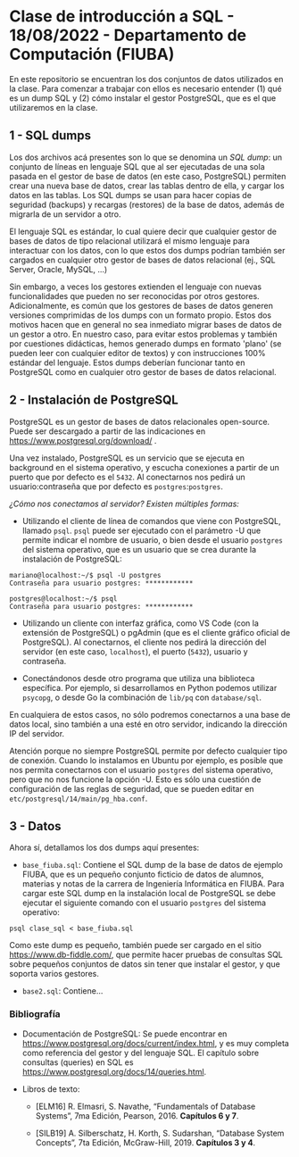 # Clase de introducción a SQL - 18/08/2022 - Departamento de Computación (FIUBA)

En este repositorio se encuentran los dos conjuntos de datos utilizados en la clase. Para comenzar a trabajar con ellos es necesario entender (1) qué es un dump SQL y (2) cómo instalar el gestor PostgreSQL, que es el que utilizaremos en la clase.

## 1 - SQL dumps

Los dos archivos acá presentes son lo que se denomina un *SQL dump*: un conjunto de líneas en lenguaje SQL que al ser ejecutadas de una sola pasada en el gestor de base de datos (en este caso, PostgreSQL) permiten crear una nueva base de datos, crear las tablas dentro de ella, y cargar los datos en las tablas. Los SQL dumps se usan para hacer copias de seguridad (backups) y recargas (restores) de la base de datos, además de migrarla de un servidor a otro.

El lenguaje SQL es estándar, lo cual quiere decir que cualquier gestor de bases de datos de tipo relacional utilizará el mismo lenguaje para interactuar con los datos, con lo que estos dos dumps podrían también ser cargados en cualquier otro gestor de bases de datos relacional (ej., SQL Server, Oracle, MySQL, ...) 

Sin embargo, a veces los gestores extienden el lenguaje con nuevas funcionalidades que pueden no ser reconocidas por otros gestores. Adicionalmente, es común que los gestores de bases de datos generen versiones comprimidas de los dumps con un formato propio. Estos dos motivos hacen que en general no sea inmediato migrar bases de datos de un gestor a otro. En nuestro caso, para evitar estos problemas y también por cuestiones didácticas, hemos generado dumps en formato 'plano' (se pueden leer con cualquier editor de textos) y con instrucciones 100% estándar del lenguaje. Estos dumps deberían funcionar tanto en PostgreSQL como en cualquier otro gestor de bases de datos relacional.

## 2 - Instalación de PostgreSQL

PostgreSQL es un gestor de bases de datos relacionales open-source. Puede ser descargado a partir de las indicaciones en https://www.postgresql.org/download/ .

Una vez instalado, PostgreSQL es un servicio que se ejecuta en background en el sistema operativo, y escucha conexiones a partir de un puerto que por defecto es el `5432`. Al conectarnos nos pedirá un usuario:contraseña que por defecto es `postgres`:`postgres`.

*¿Cómo nos conectamos al servidor? Existen múltiples formas:*

- Utilizando el cliente de línea de comandos que viene con PostgreSQL, llamado `psql`. `psql` puede ser ejecutado con el parámetro -U que permite indicar el nombre de usuario, o bien desde el usuario `postgres` del sistema operativo, que es un usuario que se crea durante la instalación de PostgreSQL:

```
mariano@localhost:~/$ psql -U postgres
Contraseña para usuario postgres: ************
```

```
postgres@localhost:~/$ psql
Contraseña para usuario postgres: ************
```

- Utilizando un cliente con interfaz gráfica, como VS Code (con la extensión de PostgreSQL) o pgAdmin (que es el cliente gráfico oficial de PostgreSQL). Al conectarnos, el cliente nos pedirá la dirección del servidor (en este caso, `localhost`), el puerto (`5432`), usuario y contraseña.

- Conectándonos desde otro programa que utiliza una biblioteca específica. Por ejemplo, si desarrollamos en Python podemos utilizar `psycopg`, o desde Go la combinación de `lib/pq` con `database/sql`.

En cualquiera de estos casos, no sólo podremos conectarnos a una base de datos local, sino también a una esté en otro servidor, indicando la dirección IP del servidor.

Atención porque no siempre PostgreSQL permite por defecto cualquier tipo de conexión. Cuando lo instalamos en Ubuntu por ejemplo, es posible que nos permita conectarnos con el usuario `postgres` del sistema operativo, pero que no nos funcione la opción -U. Esto es sólo una cuestión de configuración de las reglas de seguridad, que se pueden editar en `etc/postgresql/14/main/pg_hba.conf`.

## 3 - Datos

Ahora sí, detallamos los dos dumps aquí presentes:

- `base_fiuba.sql`: Contiene el SQL dump de la base de datos de ejemplo FIUBA, que es un pequeño conjunto ficticio de datos de alumnos, materias y notas de la carrera de Ingeniería Informática en FIUBA. Para cargar este SQL dump en la instalación local de PostgreSQL se debe ejecutar el siguiente comando con el usuario `postgres` del sistema operativo:

`psql clase_sql < base_fiuba.sql`

Como este dump es pequeño, también puede ser cargado en el sitio https://www.db-fiddle.com/, que permite hacer pruebas de consultas SQL sobre pequeños conjuntos de datos sin tener que instalar el gestor, y que soporta varios gestores. 

- `base2.sql`: Contiene...


### Bibliografía

- Documentación de PostgreSQL: Se puede encontrar en https://www.postgresql.org/docs/current/index.html, y es muy completa como referencia del gestor y del lenguaje SQL. El capítulo sobre consultas (queries) en SQL es https://www.postgresql.org/docs/14/queries.html.

- Libros de texto:

  - [ELM16] R. Elmasri, S. Navathe, “Fundamentals of Database Systems”, 7ma Edición, Pearson, 2016. **Capítulos 6 y 7**.

  - [SILB19] A. Silberschatz, H. Korth, S. Sudarshan, “Database System Concepts”, 7ta Edición, McGraw-Hill, 2019. **Capítulos 3 y 4**.
